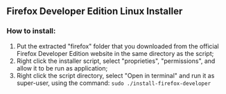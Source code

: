 ## Firefox Developer Edition Linux Installer

### How to install:

1. Put the extracted "firefox" folder that you downloaded from the official Firefox Developer Edition website in the same directory as the script;
2. Right click the installer script, select "proprieties", "permissions", and allow it to be run as application;
3. Right click the script directory, select "Open in terminal" and run it as super-user, using the command:
`sudo ./install-firefox-developer`
